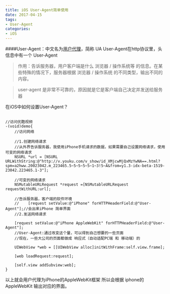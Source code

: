 ```yaml
---
title: iOS User-Agent简单使用
date: 2017-04-15
tags:
- User-Agent
categories:
- iOS
---
```


####User-Agent：中文名为[用户代理](http://baike.baidu.com/item/%E7%94%A8%E6%88%B7%E4%BB%A3%E7%90%86)，简称 UA
User-Agent在http协议里，头信息中有一个 User-Agent

>作用：告诉服务器，用户客户端是什么 浏览器 / 操作系统等 的信息。在某些特殊的情况下，服务器根据 浏览器 / 操作系统 的不同类型，输出不同的内容。

>user-agent 是非常不可靠的，原因就是它是客户端自己决定并发送给服务器

在iOS中如何设置User-Agent？

``````

//访问优酷视频
-(void)demo{
    //访问网络

    //1.创建网络请求
    //从外界告诉服务器，我使用iPhone手机请求的数据，如果需要自己设置网络请求，使用可变的网络请求
    NSURL *url = [NSURL URLWithString:@"http://v.youku.com/v_show/id_XMjcwMjQxMzYwNA==.html?spm=a2hww.20023042.m_223465.5~5~5~5~5~1~3!5~A&from=y1.3-idx-beta-1519-23042.223465.1-3"];

    //可变的网络请求
    NSMutableURLRequest *request =[NSMutableURLRequest requestWithURL:url];

    //告诉服务器，客户端的软件环境
    //    [request setValue:@"iPhone" forHTTPHeaderField:@"User-Agent"];//会出来iPhone 简单界面
    //2.发送网络请求

    [request setValue:@"iPhone AppleWebKit" forHTTPHeaderField:@"User-Agent"];
    //User-Agent:通过改变这个量，可以得到自己想要的一些页面
    //现在，一些大公司的页面都做成 响应式（自动适配PC端 和 移动端）的

    UIWebView *web = [[UIWebView alloc]initWithFrame:self.view.frame];

    [web loadRequest:request];

    [self.view addSubview:web];
}

``````

以上就会用户代理为iPhone的AppleWebKit框架
所以会根据 iphone的AppleWebKit 输出对应的界面。
